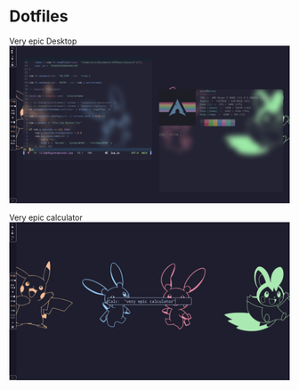 # Dotfiles

Very epic Desktop
![Screenshot](./Pictures/system-images/dotfiles.png)

Very epic calculator
![Screenshot](./Pictures/system-images/dotfiles-calc.png)
